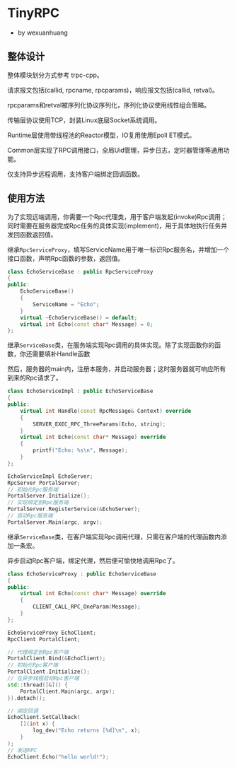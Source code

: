 # TinyRPC

- by wexuanhuang

## 整体设计

整体模块划分方式参考 trpc-cpp。

请求报文包括(callid, rpcname, rpcparams)，响应报文包括(callid, retval)。

rpcparams和retval被序列化协议序列化，序列化协议使用线性组合策略。

传输层协议使用TCP，封装Linux底层Socket系统调用。

Runtime层使用带线程池的Reactor模型，IO复用使用Epoll ET模式。

Common层实现了RPC调用接口，全局Uid管理，异步日志，定时器管理等通用功能。

仅支持异步远程调用，支持客户端绑定回调函数。

## 使用方法

为了实现远端调用，你需要一个Rpc代理类，用于客户端发起(invoke)Rpc调用；同时需要在服务器完成Rpc任务的具体实现(implement)，用于具体地执行任务并发回函数返回值。

继承`RpcServiceProxy`，填写ServiceName用于唯一标识Rpc服务名，并增加一个接口函数，声明Rpc函数的参数，返回值。

```cpp
class EchoServiceBase : public RpcServiceProxy
{
public:
    EchoServiceBase()
    {
        ServiceName = "Echo";
    }
    virtual ~EchoServiceBase() = default;
    virtual int Echo(const char* Message) = 0;
};
```

继承`ServiceBase`类，在服务端实现Rpc调用的具体实现。除了实现函数你的函数，你还需要填补Handle函数

然后，服务器的main内，注册本服务，并启动服务器；这时服务器就可响应所有到来的Rpc请求了。

```cpp
class EchoServiceImpl : public EchoServiceBase
{
public:
    virtual int Handle(const RpcMessage& Context) override
    {
        SERVER_EXEC_RPC_ThreeParams(Echo, string);
    }
    virtual int Echo(const char* Message) override
    {
        printf("Echo: %s\n", Message);
    }
};

EchoServiceImpl EchoServer;
RpcServer PortalServer;
// 初始化Rpc服务端
PortalServer.Initialize();
// 实现绑定到Rpc服务端
PortalServer.RegisterService(&EchoServer);
// 启动Rpc服务端
PortalServer.Main(argc, argv);
```

继承`ServiceBase`类，在客户端实现Rpc调用代理，只需在客户端的代理函数内添加一条宏。

异步启动Rpc客户端，绑定代理，然后便可愉快地调用Rpc了。

```cpp
class EchoServiceProxy : public EchoServiceBase
{
public:
    virtual int Echo(const char* Message) override
    {
        CLIENT_CALL_RPC_OneParam(Message);
    }
};

EchoServiceProxy EchoClient;
RpcClient PortalClient;

// 代理绑定到Rpc客户端
PortalClient.Bind(&EchoClient);
// 初始化Rpc客户端
PortalClient.Initialize();
// 在异步线程启动Rpc客户端
std::thread([&]() {
    PortalClient.Main(argc, argv);
}).detach();

// 绑定回调
EchoClient.SetCallback(
    [](int x) {
        log_dev("Echo returns [%d]\n", x);
    }
);
// 发送RPC
EchoClient.Echo("hello world!");
```
